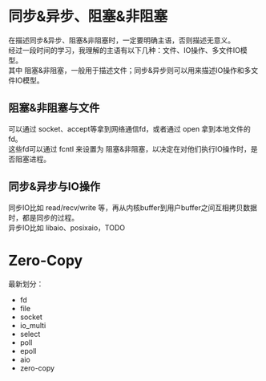 # 同步&异步、阻塞&非阻塞

在描述同步&异步、阻塞&非阻塞时，一定要明确主语，否则描述无意义。  
经过一段时间的学习，我理解的主语有以下几种：文件、IO操作、多文件IO模型。  
其中 阻塞&非阻塞，一般用于描述文件；同步&异步则可以用来描述IO操作和多文件IO模型。  

## 阻塞&非阻塞与文件
可以通过 socket、accept等拿到网络通信fd，或者通过 open 拿到本地文件的fd。  
这些fd可以通过 fcntl 来设置为 阻塞&非阻塞，以决定在对他们执行IO操作时，是否阻塞进程。

## 同步&异步与IO操作
同步IO比如 read/recv/write 等，再从内核buffer到用户buffer之间互相拷贝数据时，都是同步的过程。  
异步IO比如 libaio、posixaio，TODO

# Zero-Copy


最新划分：
- fd
 - file
 - socket
- io_multi
 - select
 - poll
 - epoll
- aio
- zero-copy
